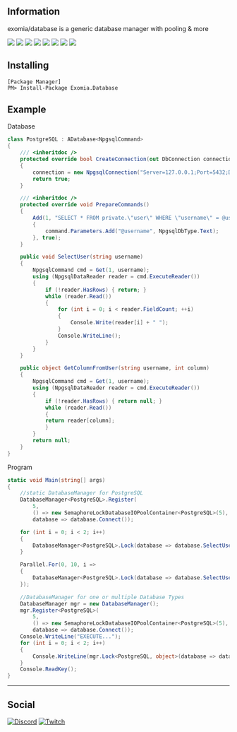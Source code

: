 
## Information

exomia/database is a generic database manager with pooling & more

![](https://img.shields.io/github/issues-pr/exomia/database.svg)
![](https://img.shields.io/github/issues/exomia/database.svg)
![](https://img.shields.io/github/last-commit/exomia/database.svg)
![](https://img.shields.io/github/contributors/exomia/database.svg)
![](https://img.shields.io/github/commit-activity/y/exomia/database.svg)
![](https://img.shields.io/github/languages/top/exomia/database.svg)
![](https://img.shields.io/github/languages/count/exomia/database.svg)
![](https://img.shields.io/github/license/exomia/database.svg)

## Installing

```shell
[Package Manager]
PM> Install-Package Exomia.Database
```

## Example

Database
```csharp
class PostgreSQL : ADatabase<NpgsqlCommand>
{
	/// <inheritdoc />
	protected override bool CreateConnection(out DbConnection connection)
	{
		connection = new NpgsqlConnection("Server=127.0.0.1;Port=5432;Database=xyz;User Id=xyz;Password=******;");
		return true;
	}

	/// <inheritdoc />
	protected override void PrepareCommands()
	{
		Add(1, "SELECT * FROM private.\"user\" WHERE \"username\" = @username LIMIT 1;", command =>
		{
			command.Parameters.Add("@username", NpgsqlDbType.Text);
		}, true);
	}

	public void SelectUser(string username)
	{
		NpgsqlCommand cmd = Get(1, username);
		using (NpgsqlDataReader reader = cmd.ExecuteReader())
		{
			if (!reader.HasRows) { return; }
			while (reader.Read())
			{
				for (int i = 0; i < reader.FieldCount; ++i)
				{
					Console.Write(reader[i] + " ");
				}
				Console.WriteLine();
			}
		}  
	}

	public object GetColumnFromUser(string username, int column)
	{
		NpgsqlCommand cmd = Get(1, username);
		using (NpgsqlDataReader reader = cmd.ExecuteReader())
		{
			if (!reader.HasRows) { return null; }
			while (reader.Read())
			{
			return reader[column];
			}
		}
		return null;
	}
}
```

Program
```csharp
static void Main(string[] args)
{
	//static DatabaseManager for PostgreSQL
	DatabaseManager<PostgreSQL>.Register(
		5, 
		() => new SemaphoreLockDatabaseIOPoolContainer<PostgreSQL>(5),
		database => database.Connect());

	for (int i = 0; i < 2; i++)
	{
		DatabaseManager<PostgreSQL>.Lock(database => database.SelectUser("username"));
	}

	Parallel.For(0, 10, i =>
	{
		DatabaseManager<PostgreSQL>.Lock(database => database.SelectUser("username"));
	});

	//DatabaseManager for one or multiple Database Types
	DatabaseManager mgr = new DatabaseManager();
	mgr.Register<PostgreSQL>(
		5, 
		() => new SemaphoreLockDatabaseIOPoolContainer<PostgreSQL>(5), 
		database => database.Connect());
	Console.WriteLine("EXECUTE...");
	for (int i = 0; i < 2; i++)
	{
		Console.WriteLine(mgr.Lock<PostgreSQL, object>(database => database.GetColumnFromUser("username", 2)));
	}
	Console.ReadKey();
}
```

---
## Social

[![Discord](https://img.shields.io/discord/427640639732187136.svg?label=&logo=discord&logoColor=ffffff&color=7389D8&labelColor=6A7EC2)](https://discord.com/invite/ZFJXe6f)
[![Twitch](https://img.shields.io/twitch/status/exomia.svg?label=&logo=twitch&logoColor=ffffff&color=7389D8&labelColor=6A7EC2)](https://www.twitch.tv/exomia/about)
